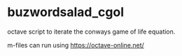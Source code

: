 # buzwordsalad_cgol
octave script to iterate the conways game of life equation.


m-files can run using https://octave-online.net/
